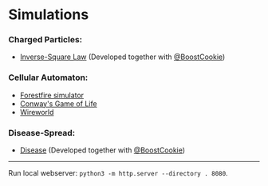 # Simulations

### Charged Particles:
- [Inverse-Square Law](./inverse-square-law/index.html) (Developed together with [@BoostCookie](https://gitlab.com/BoostCookie))

### Cellular Automaton:
- [Forestfire simulator](./forest.html)
- [Conway's Game of Life](./gameoflife.html)
- [Wireworld](./wireworld.html)

### Disease-Spread:
- [Disease](./disease/index.html) (Developed together with [@BoostCookie](https://gitlab.com/BoostCookie))

---

Run local webserver: `python3 -m http.server --directory . 8080`.

